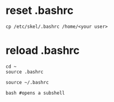 # reset .bashrc

    cp /etc/skel/.bashrc /home/<your user>

# reload .bashrc

    cd ~
    source .bashrc

    source ~/.bashrc

    bash #opens a subshell
